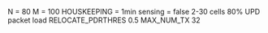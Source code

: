 N = 80
M = 100
HOUSKEEPING = 1min
sensing = false
2-30 cells
80% UPD packet load
RELOCATE_PDRTHRES 0.5
MAX_NUM_TX 32